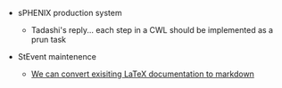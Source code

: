 - sPHENIX production system
	- Tadashi's reply... each step in a CWL should be implemented as a prun task

- StEvent maintenence
	-  [We can convert exisiting LaTeX documentation to markdown](https://tex.stackexchange.com/questions/341899/latex-to-markdown-converter)